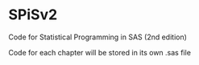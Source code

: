 # SPiSv2
Code for Statistical Programming in SAS (2nd edition)

Code for each chapter will be stored in its own .sas file
